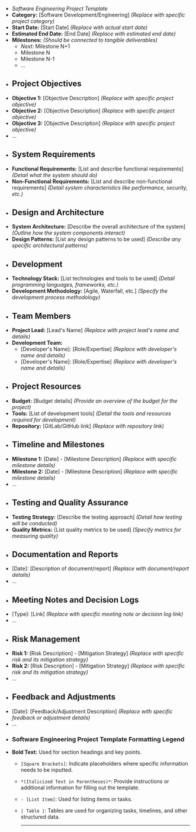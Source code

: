 - *Software Engineering Project Template*
- **Category:** [Software Development/Engineering] *(Replace with specific project category)*
- **Start Date:** [Start Date] *(Replace with actual start date)*
- **Estimated End Date:** [End Date] *(Replace with estimated end date)*
- **Milestones:** *(Should be connected to tangible deliverables)*
	- *Next:* Milestone N+1
	- Milestone N
	- Milestone N-1
	- ...
- ## Project Objectives
- **Objective 1:** [Objective Description] *(Replace with specific project objective)*
- **Objective 2:** [Objective Description] *(Replace with specific project objective)*
- **Objective 3:** [Objective Description] *(Replace with specific project objective)*
- ...
- ## System Requirements
- **Functional Requirements:** [List and describe functional requirements] *(Detail what the system should do)*
- **Non-Functional Requirements:** [List and describe non-functional requirements] *(Detail system characteristics like performance, security, etc.)*
- ## Design and Architecture
- **System Architecture:** [Describe the overall architecture of the system] *(Outline how the system components interact)*
- **Design Patterns:** [List any design patterns to be used] *(Describe any specific architectural patterns)*
- ## Development
- **Technology Stack:** [List technologies and tools to be used] *(Detail programming languages, frameworks, etc.)*
- **Development Methodology:** [Agile, Waterfall, etc.] *(Specify the development process methodology)*
- ## Team Members
- **Project Lead:** [Lead's Name] *(Replace with project lead's name and details)*
- **Development Team:**
	- [Developer's Name]: [Role/Expertise] *(Replace with developer's name and details)*
	- [Developer's Name]: [Role/Expertise] *(Replace with developer's name and details)*
- ## Project Resources
- **Budget:** [Budget details] *(Provide an overview of the budget for the project)*
- **Tools:** [List of development tools] *(Detail the tools and resources required for development)*
- **Repository:** [GitLab/GitHub link] *(Replace with repository link)*
- ## Timeline and Milestones
- **Milestone 1:** [Date] - [Milestone Description] *(Replace with specific milestone details)*
- **Milestone 2:** [Date] - [Milestone Description] *(Replace with specific milestone details)*
- ...
- ## Testing and Quality Assurance
- **Testing Strategy:** [Describe the testing approach] *(Detail how testing will be conducted)*
- **Quality Metrics:** [List quality metrics to be used] *(Specify metrics for measuring quality)*
- ## Documentation and Reports
- [Date]: [Description of document/report] *(Replace with document/report details)*
- ...
- ## Meeting Notes and Decision Logs
- [Type]: [Link] *(Replace with specific meeting note or decision log link)*
- ...
- ## Risk Management
- **Risk 1:** [Risk Description] - [Mitigation Strategy] *(Replace with specific risk and its mitigation strategy)*
- **Risk 2:** [Risk Description] - [Mitigation Strategy] *(Replace with specific risk and its mitigation strategy)*
- ...
- ## Feedback and Adjustments
- [Date]: [Feedback/Adjustment Description] *(Replace with specific feedback or adjustment details)*
- ...
- ### Software Engineering Project Template Formatting Legend
- **Bold Text:** Used for section headings and key points.
	- `[Square Brackets]`: Indicate placeholders where specific information needs to be inputted.
	- `*(Italicized Text in Parentheses)*`: Provide instructions or additional information for filling out the template.
	- `- [List Item]`: Used for listing items or tasks.
	- `| Table |`: Tables are used for organizing tasks, timelines, and other structured data.
	  
	  ---